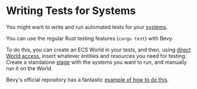 # Writing Tests for Systems

You might want to write and run automated tests for your [systems](./systems.md).

You can use the regular Rust testing features (`cargo test`) with Bevy.

To do this, you can create an ECS World in your tests, and then, using
[direct World access](./world-exclusive.md), insert whatever entities and
resources you need for testing. Create a standalone [stage](./stages.md)
with the systems you want to run, and manually run it on the World.

Bevy's official repository has a fantastic [example of how to do
this](https://github.com/bevyengine/bevy/blob/main/tests/how_to_test_systems.rs).
